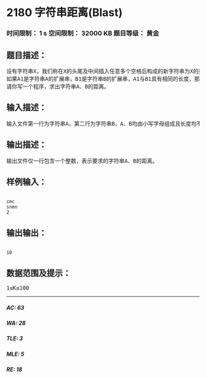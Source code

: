 # 2180 字符串距离(Blast)   
### 时间限制： 1 s     空间限制： 32000 KB     题目等级： 黄金  
## 题目描述：  

<pre>
设有字符串X，我们称在X的头尾及中间插入任意多个空格后构成的新字符串为X的扩展串，如字符串X为“abcbcd”，则字符串“abcb□cd”，“□a□bcbcd□”和“abcb□cd□”都是X的扩展串，这里“□”代表空格字符。  
如果A1是字符串A的扩展串，B1是字符串B的扩展串，A1与B1具有相同的长度，那么我们定义字符串A1与B1的距离为相应位置上的字符的距离总和，而两个非空格字符的距离定义为它们的ASCII码的差的绝对值，而空格字符与其它任意字符之间的距离为已知的定值K，空格字符与空格字符的距离为O。在字符串A、B的所有扩展串中，必定存在两个等长的扩展串A1、B1，使得A1与B1之间的距离达到最小，我们将这一距离定义为字符串A、B的距离。  
请你写一个程序，求出字符串A、B的距离。
</pre>
  
  
## 输入描述：  

<pre>
输入文件第一行为字符串A，第二行为字符串B，A、B均由小写字母组成且长度均不超过2000，第三行为一个整数K，表示空格与其它字符的距离。
</pre>
  
  
## 输出描述：  

<pre>
输出文件仅一行包含一个整数，表示要求的字符串A、B的距离。
</pre>
  
  
## 样例输入：  

<pre><code>
cmc  
snmn  
2
</code></pre>
  
  
## 输出输出：  

<pre><code>
10
</code></pre>
  
  
## 数据范围及提示：  

<pre>
1≤K≤100
</pre>
  
  
***  

##### AC: 63  
##### WA: 28  
##### TLE: 3  
##### MLE: 5  
##### RE: 18  
